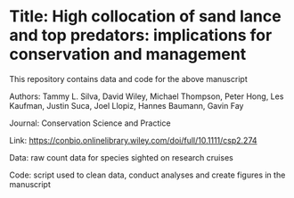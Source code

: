# Title: High collocation of sand lance and top predators: implications for conservation and management

This repository contains data and code for the above manuscript

Authors: Tammy L. Silva, David Wiley, Michael Thompson, Peter Hong, Les Kaufman, Justin Suca, Joel Llopiz, Hannes Baumann, Gavin Fay

Journal: Conservation Science and Practice

Link: https://conbio.onlinelibrary.wiley.com/doi/full/10.1111/csp2.274

Data: raw count data for species sighted on research cruises

Code: script used to clean data, conduct analyses and create figures in the manuscript
